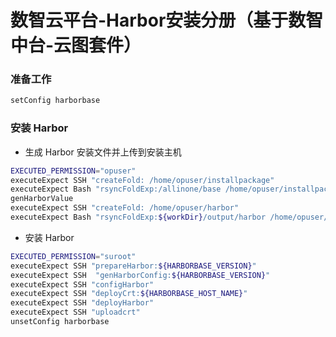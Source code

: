 # 数智云平台-Harbor安装分册（基于数智中台-云图套件）

### 准备工作

````bash
setConfig harborbase
````

### 安装 Harbor

- 生成 Harbor 安装文件并上传到安装主机

````bash
EXECUTED_PERMISSION="opuser"
executeExpect SSH "createFold: /home/opuser/installpackage"
executeExpect Bash "rsyncFoldExp:/allinone/base /home/opuser/installpackage"
genHarborValue
executeExpect SSH "createFold: /home/opuser/harbor"
executeExpect Bash "rsyncFoldExp:${workDir}/output/harbor /home/opuser/harbor"
````

- 安装 Harbor

````bash
EXECUTED_PERMISSION="suroot"       
executeExpect SSH "prepareHarbor:${HARBORBASE_VERSION}"
executeExpect SSH  "genHarborConfig:${HARBORBASE_VERSION}"
executeExpect SSH "configHarbor"
executeExpect SSH "deployCrt:${HARBORBASE_HOST_NAME}"
executeExpect SSH "deployHarbor"
executeExpect SSH "uploadcrt"
unsetConfig harborbase
````
